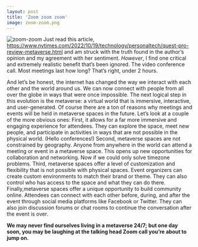 ```yaml
---
layout: post
title: 'Zoom zoom zoom'
image: zoom-zoom.png
---
```


![zoom-zoom]({{site.url}}/assets/img/zoom-zoom.png)
Just read this article, https://www.nytimes.com/2022/10/19/technology/personaltech/quest-pro-review-metaverse.html and am struck with the truth found in the author’s opinion and my agreement with her sentiment. *However*, I find one critical and extremely realistic benefit that’s been ignored. The video conference call. Most meetings last how long? That’s right, under 2 hours.

And let’s be honest, the internet has changed the way we interact with each other and the world around us. We can now connect with people from all over the globe in ways that were once impossible. The next logical step in this evolution is the metaverse: a virtual world that is immersive, interactive, and user-generated. Of course there are a ton of reasons why meetings and events will be held in metaverse spaces in the future. Let’s look at a couple of the more obvious ones: First, it allows for a far more immersive and engaging experience for attendees. They can explore the space, meet new people, and participate in activities in ways that are not possible in the physical world. (Hello conferences!) Second, metaverse spaces are not constrained by geography. Anyone from anywhere in the world can attend a meeting or event in a metaverse space. This opens up new opportunities for collaboration and networking. Now if we could only solve timezone problems. Third, metaverse spaces offer a level of customization and flexibility that is not possible with physical spaces. Event organizers can create custom environments to match their brand or theme. They can also control who has access to the space and what they can do there. Finally,metaverse spaces offer a unique opportunity to build community online. Attendees can connect with each other before, during, and after the event through social media platforms like Facebook or Twitter. They can also join discussion forums or chat rooms to continue the conversation after the event is over.

**We may never find ourselves living in a metaverse 24/7; but one day soon, you may be laughing at the talking head Zoom call you’re about to jump on.**